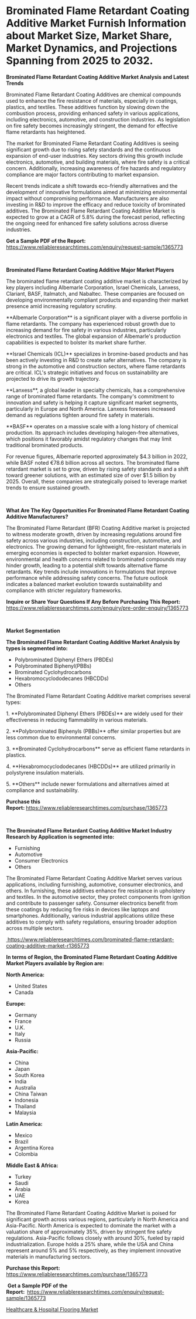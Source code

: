 <p><h1>Brominated Flame Retardant Coating Additive Market Furnish Information about Market Size, Market Share, Market Dynamics, and Projections Spanning from 2025 to 2032.</h1></p><p><strong>Brominated Flame Retardant Coating Additive Market Analysis and Latest Trends</strong></p>
<p><p>Brominated Flame Retardant Coating Additives are chemical compounds used to enhance the fire resistance of materials, especially in coatings, plastics, and textiles. These additives function by slowing down the combustion process, providing enhanced safety in various applications, including electronics, automotive, and construction industries. As legislation on fire safety becomes increasingly stringent, the demand for effective flame retardants has heightened.</p><p>The market for Brominated Flame Retardant Coating Additives is seeing significant growth due to rising safety standards and the continuous expansion of end-user industries. Key sectors driving this growth include electronics, automotive, and building materials, where fire safety is a critical concern. Additionally, increasing awareness of fire hazards and regulatory compliance are major factors contributing to market expansion.</p><p>Recent trends indicate a shift towards eco-friendly alternatives and the development of innovative formulations aimed at minimizing environmental impact without compromising performance. Manufacturers are also investing in R&D to improve the efficacy and reduce toxicity of brominated additives. The Brominated Flame Retardant Coating Additive Market is expected to grow at a CAGR of 5.8% during the forecast period, reflecting the ongoing need for enhanced fire safety solutions across diverse industries.</p></p>
<p><strong>Get a Sample PDF of the Report:&nbsp;</strong> <a href="https://www.reliableresearchtimes.com/enquiry/request-sample/1365773?utm_campaign=2643&utm_medium=2&utm_source=Github&utm_content=ia&utm_term=22032025&utm_id=brominated-flame-retardant-coating-additive">https://www.reliableresearchtimes.com/enquiry/request-sample/1365773</a></p>
<p>&nbsp;</p>
<p><strong>Brominated Flame Retardant Coating Additive Major Market Players</strong></p>
<p><p>The brominated flame retardant coating additive market is characterized by key players including Albemarle Corporation, Israel Chemicals, Lanxess, Clariant, BASF, Italmatch, and Nabaltec. These companies are focused on developing environmentally compliant products and expanding their market presence amid increasing regulatory scrutiny.</p><p>**Albemarle Corporation** is a significant player with a diverse portfolio in flame retardants. The company has experienced robust growth due to increasing demand for fire safety in various industries, particularly electronics and textiles. The global expansion of Albemarle's production capabilities is expected to bolster its market share further.</p><p>**Israel Chemicals (ICL)** specializes in bromine-based products and has been actively investing in R&D to create safer alternatives. The company is strong in the automotive and construction sectors, where flame retardants are critical. ICL's strategic initiatives and focus on sustainability are projected to drive its growth trajectory.</p><p>**Lanxess**, a global leader in specialty chemicals, has a comprehensive range of brominated flame retardants. The company's commitment to innovation and safety is helping it capture significant market segments, particularly in Europe and North America. Lanxess foresees increased demand as regulations tighten around fire safety in materials.</p><p>**BASF** operates on a massive scale with a long history of chemical production. Its approach includes developing halogen-free alternatives, which positions it favorably amidst regulatory changes that may limit traditional brominated products.</p><p>For revenue figures, Albemarle reported approximately $4.3 billion in 2022, while BASF noted €78.6 billion across all sectors. The brominated flame retardant market is set to grow, driven by rising safety standards and a shift toward greener solutions, with an estimated size of over $1.5 billion by 2025. Overall, these companies are strategically poised to leverage market trends to ensure sustained growth.</p></p>
<p>&nbsp;</p>
<p><strong>What Are The Key Opportunities For Brominated Flame Retardant Coating Additive Manufacturers?</strong></p>
<p><p>The Brominated Flame Retardant (BFR) Coating Additive market is projected to witness moderate growth, driven by increasing regulations around fire safety across various industries, including construction, automotive, and electronics. The growing demand for lightweight, fire-resistant materials in emerging economies is expected to bolster market expansion. However, environmental and health concerns related to brominated compounds may hinder growth, leading to a potential shift towards alternative flame retardants. Key trends include innovations in formulations that improve performance while addressing safety concerns. The future outlook indicates a balanced market evolution towards sustainability and compliance with stricter regulatory frameworks.</p></p>
<p><strong>Inquire or Share Your Questions If Any Before Purchasing This Report:</strong> <a href="https://www.reliableresearchtimes.com/enquiry/pre-order-enquiry/1365773?utm_campaign=2643&utm_medium=2&utm_source=Github&utm_content=ia&utm_term=22032025&utm_id=brominated-flame-retardant-coating-additive">https://www.reliableresearchtimes.com/enquiry/pre-order-enquiry/1365773</a></p>
<p>&nbsp;</p>
<p><strong>Market Segmentation</strong></p>
<p><strong>The Brominated Flame Retardant Coating Additive Market Analysis by types is segmented into:</strong></p>
<p><ul><li>Polybrominated Diphenyl Ethers (PBDEs)</li><li>Polybrominated Biphenyl(PBBs)</li><li>Brominated Cyclohydrocarbons</li><li>Hexabromocyclododecanes (HBCDDs)</li><li>Others</li></ul></p>
<p><p>The Brominated Flame Retardant Coating Additive market comprises several types: </p><p>1. **Polybrominated Diphenyl Ethers (PBDEs)** are widely used for their effectiveness in reducing flammability in various materials. </p><p>2. **Polybrominated Biphenyls (PBBs)** offer similar properties but are less common due to environmental concerns. </p><p>3. **Brominated Cyclohydrocarbons** serve as efficient flame retardants in plastics. </p><p>4. **Hexabromocyclododecanes (HBCDDs)** are utilized primarily in polystyrene insulation materials. </p><p>5. **Others** include newer formulations and alternatives aimed at compliance and sustainability.</p></p>
<p><strong>Purchase this Report:&nbsp;</strong><a href="https://www.reliableresearchtimes.com/purchase/1365773?utm_campaign=2643&utm_medium=2&utm_source=Github&utm_content=ia&utm_term=22032025&utm_id=brominated-flame-retardant-coating-additive">https://www.reliableresearchtimes.com/purchase/1365773</a></p>
<p>&nbsp;</p>
<p><strong>The Brominated Flame Retardant Coating Additive Market Industry Research by Application is segmented into:</strong></p>
<p><ul><li>Furnishing</li><li>Automotive</li><li>Consumer Electronics</li><li>Others</li></ul></p>
<p><p>The Brominated Flame Retardant Coating Additive Market serves various applications, including furnishing, automotive, consumer electronics, and others. In furnishing, these additives enhance fire resistance in upholstery and textiles. In the automotive sector, they protect components from ignition and contribute to passenger safety. Consumer electronics benefit from these coatings by reducing fire risks in devices like laptops and smartphones. Additionally, various industrial applications utilize these additives to comply with safety regulations, ensuring broader adoption across multiple sectors.</p></p>
<p><a href="https://www.reliableresearchtimes.com/brominated-flame-retardant-coating-additive-market-r1365773?utm_campaign=2643&utm_medium=2&utm_source=Github&utm_content=ia&utm_term=22032025&utm_id=brominated-flame-retardant-coating-additive">&nbsp;https://www.reliableresearchtimes.com/brominated-flame-retardant-coating-additive-market-r1365773</a></p>
<p><strong>In terms of Region, the Brominated Flame Retardant Coating Additive Market Players available by Region are:</strong></p>
<p>
    <p> <strong> North America: </strong>
        <ul>
            <li>United States</li>
            <li>Canada</li>
        </ul>
        </p> 
    <p> <strong> Europe: </strong>
        <ul>
            <li>Germany</li>
            <li>France</li>
            <li>U.K.</li>
            <li>Italy</li>
            <li>Russia</li>
        </ul>
        </p> 
    <p> <strong> Asia-Pacific: </strong>
        <ul>
            <li>China</li>
            <li>Japan</li>
            <li>South Korea</li>
            <li>India</li>
            <li>Australia</li>
            <li>China Taiwan</li>
            <li>Indonesia</li>
            <li>Thailand</li>
            <li>Malaysia</li>
        </ul>
        </p> 
    <p> <strong> Latin America: </strong>
        <ul>
            <li>Mexico</li>
            <li>Brazil</li>
            <li>Argentina Korea</li>
            <li>Colombia</li>
        </ul>
        </p> 
    <p> <strong> Middle East & Africa: </strong>
        <ul>
            <li>Turkey</li>
            <li>Saudi</li>
            <li>Arabia</li>
            <li>UAE</li>
            <li>Korea</li>
        </ul>
    </p>
    </p>
<p><p>The Brominated Flame Retardant Coating Additive Market is poised for significant growth across various regions, particularly in North America and Asia-Pacific. North America is expected to dominate the market with a valuation share of approximately 35%, driven by stringent fire safety regulations. Asia-Pacific follows closely with around 30%, fueled by rapid industrialization. Europe holds a 25% share, while the USA and China represent around 5% and 5% respectively, as they implement innovative materials in manufacturing sectors.</p></p>
<p><strong>Purchase this Report: </strong><a href="https://www.reliableresearchtimes.com/purchase/1365773?utm_campaign=2643&utm_medium=2&utm_source=Github&utm_content=ia&utm_term=22032025&utm_id=brominated-flame-retardant-coating-additive">https://www.reliableresearchtimes.com/purchase/1365773</a></p>
<p>&nbsp;<strong>Get a Sample PDF of the Report:&nbsp;&nbsp;</strong><a href="https://www.reliableresearchtimes.com/enquiry/request-sample/1365773?utm_campaign=2643&utm_medium=2&utm_source=Github&utm_content=ia&utm_term=22032025&utm_id=brominated-flame-retardant-coating-additive">https://www.reliableresearchtimes.com/enquiry/request-sample/1365773</a></p>
<p><strong></strong></p>
<p><p><a href="https://github.com/raffadongraffadong/Market-Research-Report-List-1/blob/main/healthcare-hospital-flooring-market.md?utm_campaign=2643&utm_medium=2&utm_source=Github&utm_content=ia&utm_term=22032025&utm_id=brominated-flame-retardant-coating-additive">Healthcare & Hospital Flooring Market</a></p></p>